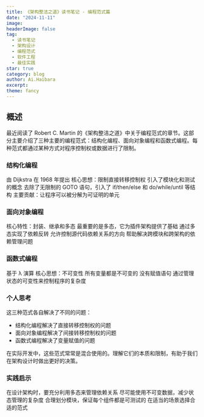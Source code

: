 ```yaml
---
title: 《架构整洁之道》读书笔记 - 编程范式篇
date: "2024-11-11"
image: 
headerImage: false
tag:
  - 读书笔记
  - 架构设计
  - 编程范式
  - 软件工程
  - 最佳实践
star: true
category: blog
author: Ai.Haibara
excerpt: 
theme: fancy
---
```


## 概述

最近阅读了 Robert C. Martin 的《架构整洁之道》中关于编程范式的章节。这部分主要介绍了三种主要的编程范式：结构化编程、面向对象编程和函数式编程。每种范式都通过某种方式对程序控制权或数据进行了限制。

### 结构化编程

由 Dijkstra 在 1968 年提出
核心思想：限制直接转移控制权
引入了模块化和测试的概念
去除了无限制的 GOTO 语句，引入了 if/then/else 和 do/while/until 等结构
主要贡献：让程序可以被分解为可证明的单元

### 面向对象编程

核心特性：封装、继承和多态
最重要的是多态，它为插件架构提供了基础
通过多态实现了依赖反转
允许控制源代码依赖关系的方向
帮助解决跨模块和跨架构的依赖管理问题

### 函数式编程

基于 λ 演算
核心思想：不可变性
所有变量都是不可变的
没有赋值语句
通过管理状态的可变性来控制程序的复杂度

### 个人思考

这三种范式各自解决了不同的问题：

- 结构化编程解决了直接转移控制权的问题
- 面向对象编程解决了间接转移控制权的问题
- 函数式编程解决了变量赋值的问题

在实际开发中，这些范式常常是混合使用的。理解它们的本质和限制，有助于我们在架构设计时做出更好的决策。

### 实践启示

在设计架构时，要充分利用多态来管理依赖关系
尽可能使用不可变数据，减少状态管理的复杂度
合理划分模块，保证每个组件都是可测试的
在适当的场景选择合适的范式
